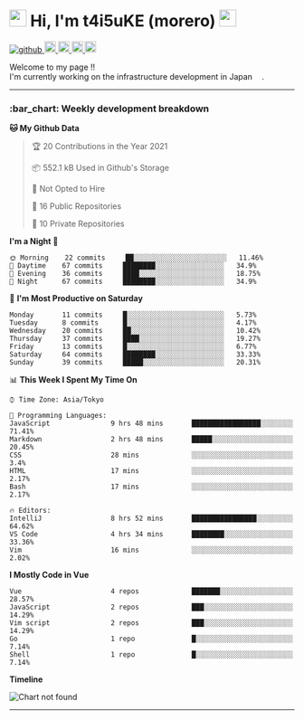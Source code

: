 <h1>
    <img src="https://emojis.slackmojis.com/emojis/images/1600385609/10490/cactuar.gif?1600385609" width="30"/> 
    Hi, I'm t4i5uKE (morero) 
    <img src="https://emojis.slackmojis.com/emojis/images/1600385609/10490/cactuar.gif?1600385609" width="30"/>
</h1>

<p align="left">
    <!-- GitHub -->
    <a href="https://github.com/t4i5uKE/t4i5uKE/">
        <img src="https://komarev.com/ghpvc/?username=m0rer0" alt="github" />
    </a>
    <a href="https://github.com/t4i5uKE">
        <img height="20" src="https://img.shields.io/github/followers/t4i5uKE?label=follow&logo=github&style=flat" alt="github_follow"/>
    </a>
    <!-- Twitter -->
    <a href="http://twitter.com/m0rer0">
        <img height="20" src="https://img.shields.io/twitter/follow/m0rer0?label=Twitter&logo=twitter&style=flat" alt="twitter"/>
    </a>
    <!-- Qiita -->
    <a href="http://qiita.com/Morero">
        <img height="20" src="https://qiita-badge.apiapi.app/s/Morero/posts.svg" />
    </a>
    <a href="http://qiita.com/Morero">
        <img height="20" src="https://qiita-badge.apiapi.app/s/Morero/contributions.svg" />
    </a>
</p>

<p> 
Welcome to my page !! <br>
I'm currently working on the infrastructure development in Japan <img src="https://www.flaticon.com/svg/static/icons/svg/2159/2159573.svg" width="13"/>.
</p>

---

<h3> :bar_chart: Weekly development breakdown </h3>
<!-- waka-readme-stats -->

<!--START_SECTION:waka-->
**🐱 My Github Data** 

> 🏆 20 Contributions in the Year 2021
 > 
> 📦 552.1 kB Used in Github's Storage 
 > 
> 🚫 Not Opted to Hire
 > 
> 📜 16 Public Repositories 
 > 
> 🔑 10 Private Repositories  
 > 
**I'm a Night 🦉** 

```text
🌞 Morning    22 commits     ██░░░░░░░░░░░░░░░░░░░░░░░   11.46% 
🌆 Daytime    67 commits     ████████░░░░░░░░░░░░░░░░░   34.9% 
🌃 Evening    36 commits     ████░░░░░░░░░░░░░░░░░░░░░   18.75% 
🌙 Night      67 commits     ████████░░░░░░░░░░░░░░░░░   34.9%

```
📅 **I'm Most Productive on Saturday** 

```text
Monday       11 commits     █░░░░░░░░░░░░░░░░░░░░░░░░   5.73% 
Tuesday      8 commits      █░░░░░░░░░░░░░░░░░░░░░░░░   4.17% 
Wednesday    20 commits     ██░░░░░░░░░░░░░░░░░░░░░░░   10.42% 
Thursday     37 commits     ████░░░░░░░░░░░░░░░░░░░░░   19.27% 
Friday       13 commits     █░░░░░░░░░░░░░░░░░░░░░░░░   6.77% 
Saturday     64 commits     ████████░░░░░░░░░░░░░░░░░   33.33% 
Sunday       39 commits     █████░░░░░░░░░░░░░░░░░░░░   20.31%

```


📊 **This Week I Spent My Time On** 

```text
⌚︎ Time Zone: Asia/Tokyo

💬 Programming Languages: 
JavaScript               9 hrs 48 mins       █████████████████░░░░░░░░   71.41% 
Markdown                 2 hrs 48 mins       █████░░░░░░░░░░░░░░░░░░░░   20.45% 
CSS                      28 mins             ░░░░░░░░░░░░░░░░░░░░░░░░░   3.4% 
HTML                     17 mins             ░░░░░░░░░░░░░░░░░░░░░░░░░   2.17% 
Bash                     17 mins             ░░░░░░░░░░░░░░░░░░░░░░░░░   2.17%

🔥 Editors: 
IntelliJ                 8 hrs 52 mins       ████████████████░░░░░░░░░   64.62% 
VS Code                  4 hrs 34 mins       ████████░░░░░░░░░░░░░░░░░   33.36% 
Vim                      16 mins             ░░░░░░░░░░░░░░░░░░░░░░░░░   2.02%

```

**I Mostly Code in Vue** 

```text
Vue                      4 repos             ███████░░░░░░░░░░░░░░░░░░   28.57% 
JavaScript               2 repos             ███░░░░░░░░░░░░░░░░░░░░░░   14.29% 
Vim script               2 repos             ███░░░░░░░░░░░░░░░░░░░░░░   14.29% 
Go                       1 repo              █░░░░░░░░░░░░░░░░░░░░░░░░   7.14% 
Shell                    1 repo              █░░░░░░░░░░░░░░░░░░░░░░░░   7.14%

```


**Timeline**

![Chart not found](https://raw.githubusercontent.com/t4i5uKE/t4i5uKE/master/charts/bar_graph.png) 


<!--END_SECTION:waka-->
---

